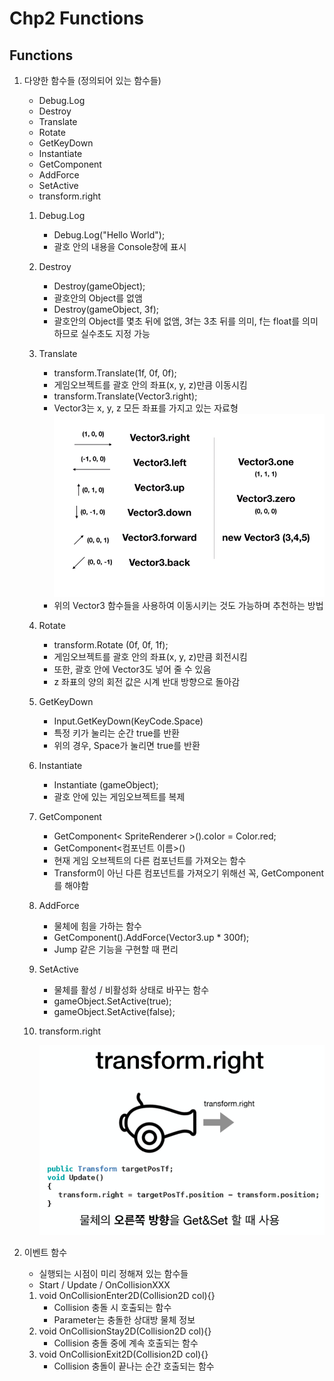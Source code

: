 ﻿# Chp2 Functions

## Functions

1. 다양한 함수들 (정의되어 있는 함수들)
		
	* Debug.Log
	* Destroy
	* Translate
	* Rotate
	* GetKeyDown
	* Instantiate
	* GetComponent
	* AddForce
	* SetActive
	* transform.right
	
	1. Debug.Log
		
		* Debug.Log("Hello World");
		* 괄호 안의 내용을 Console창에 표시 
	
	2. Destroy
		
		* Destroy(gameObject);
		* 괄호안의 Object를 없앰
		* Destroy(gameObject, 3f);
		* 괄호안의 Object를 몇초 뒤에 없앰, 3f는 3초 뒤를 의미, f는 float를 의미하므로 실수초도 지정 가능
	
	3. Translate	
		
		* transform.Translate(1f, 0f, 0f);
		* 게임오브젝트를 괄호 안의 좌표(x, y, z)만큼 이동시킴  
		* transform.Translate(Vector3.right);
		* Vector3는 x, y, z 모든 좌표를 가지고 있는 자료형
		 ![Vector3](images/Vector3.png)
		* 위의 Vector3 함수들을 사용하여 이동시키는 것도 가능하며 추천하는 방법 

	4. Rotate

		* transform.Rotate (0f, 0f, 1f);
		* 게임오브젝트를 괄호 안의 좌표(x, y, z)만큼 회전시킴
		* 또한, 괄호 안에 Vector3도 넣어 줄 수 있음
		* z 좌표의 양의 회전 값은 시계 반대 방향으로 돌아감

	5. GetKeyDown

		* Input.GetKeyDown(KeyCode.Space)
		* 특정 키가 눌리는 순간 true를 반환 
		* 위의 경우, Space가 눌리면 true를 반환

	6. Instantiate

		* Instantiate (gameObject);
		* 괄호 안에 있는 게임오브젝트를 복제 

	7. GetComponent

		* GetComponent< SpriteRenderer >().color = Color.red;
		* GetComponent<컴포넌트 이름>()
		* 현재 게임 오브젝트의 다른 컴포넌트를 가져오는 함수
		* Transform이 아닌 다른 컴포넌트를 가져오기 위해선 꼭, GetComponent를 해야함
		
	8. AddForce
	
		* 물체에 힘을 가하는 함수
		* GetComponent<Rigidbody2D>().AddForce(Vector3.up * 300f);
		* Jump 같은 기능을 구현할 때 편리
	
	9. SetActive
	
		* 물체를 활성 / 비활성화 상태로 바꾸는 함수
		* gameObject.SetActive(true);
		* gameObject.SetActive(false);
		
	10. transform.right
	
		![transformright](images/transformright.png)

2. 이벤트 함수

	* 실행되는 시점이 미리 정해져 있는 함수들
	* Start / Update / OnCollisionXXX
	
	1. void OnCollisionEnter2D(Collision2D col){}
		* Collision 충돌 시 호출되는 함수
		* Parameter는 충돌한 상대방 물체 정보
	2. void OnCollisionStay2D(Collision2D col){}
		* Collision 충돌 중에 계속 호출되는 함수
	3. void OnCollisionExit2D(Collision2D col){}
		* Collision 충돌이 끝나는 순간 호출되는 함수


